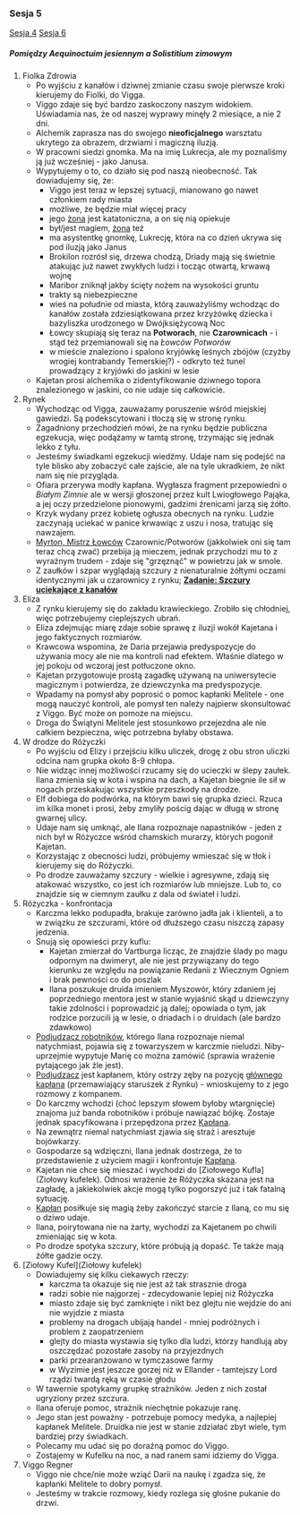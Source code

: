 ### Sesja 5
[Sesja 4](#sesja-4) [Sesja 6](#sesja-6)
##### Pomiędzy Aequinoctuim jesiennym a Solistitium zimowym
1. Fiolka Zdrowia
    - Po wyjściu z kanałów i dziwnej zmianie czasu swoje pierwsze kroki kierujemy do Fiolki, do Vigga.
    - Viggo zdaje się być bardzo zaskoczony naszym widokiem. Uświadamia nas, że od naszej wyprawy minęły 2 miesiące, a nie 2 dni.
    - Alchemik zaprasza nas do swojego **nieoficjalnego** warsztatu ukrytego za obrazem, drzwiami i magiczną iluzją.
    - W pracowni siedzi gnomka. Ma na imię Lukrecja, ale my poznaliśmy ją już wcześniej - jako Janusa.
    - Wypytujemy o to, co działo się pod naszą nieobecność. Tak dowiadujemy się, że:
        - Viggo jest teraz w lepszej sytuacji, mianowano go nawet członkiem rady miasta
        - możliwe, że będzie miał więcej pracy
        - jego [żona](#p_pani_regner) jest katatoniczna, a on się nią opiekuje
        - był/jest magiem, [żona](#p_pani_regner) też
        - ma asystentkę gnomkę, Lukrecję, która na co dzień ukrywa się pod iluzją jako Janus
        - Brokilon rozrósł się, drzewa chodzą, Driady mają się świetnie atakując już nawet zwykłych ludzi i tocząc otwartą, krwawą wojnę
        - Maribor zniknął jakby ścięty nożem na wysokości gruntu
        - trakty są niebezpieczne
        - wieś na południe od miasta, którą zauważyliśmy wchodząc do kanałów została zdziesiątkowana przez krzyżówkę dziecka i bazyliszka urodzonego w Dwójksiężycową Noc
        - Łowcy skupiają się teraz na **Potworach**, nie **Czarownicach** - i stąd też przemianowali się na *Łowców Potworów*
        - w mieście znaleziono i spalono kryjówkę leśnych zbójów (czyżby wrogiej kontrabandy Temerskiej?) - odkryto też tunel prowadzący z kryjówki do jaskini w lesie
    - Kajetan prosi alchemika o zidentyfikowanie dziwnego topora znalezionego w jaskini, co nie udaje się całkowicie.
2. Rynek
    - Wychodząc od Vigga, zauważamy poruszenie wśród miejskiej gawiedzi. Są podekscytowani i tłoczą się w stronę rynku.
    - Zagadniony przechodzień mówi, że na rynku będzie publiczna egzekucja, więc podążamy w tamtą stronę, trzymając się jednak lekko z tyłu.
    - Jesteśmy świadkami egzekucji wiedźmy. Udaje nam się podejść na tyle blisko aby zobaczyć całe zajście, ale na tyle ukradkiem, że nikt nam się nie przygląda.
    - Ofiara przerywa modły kapłana. Wygłasza fragment przepowiedni o _Białym Zimnie_ ale w wersji głoszonej przez kult Lwiogłowego Pająka, a jej oczy przedzielone pionowymi, gadzimi źrenicami jarzą się żółto.
    - Krzyk wydany przez kobietę ogłusza obecnych na rynku. Ludzie zaczynają uciekać w panice krwawiąc z uszu i nosa, tratując się nawzajem.
    - [Myrton, Mistrz Łowców](Myrton) Czarownic/Potworów (jakkolwiek oni się tam teraz chcą zwać) przebija ją mieczem, jednak przychodzi mu to z wyraźnym trudem - zdaje się "grzęznąć" w powietrzu jak w smole.
    - Z zaułków i szpar wyglądają szczury z nienaturalnie żółtymi oczami identycznymi jak u czarownicy z rynku; **[Zadanie: Szczury uciekające z kanałów](#z_q6)**
3. Eliza
    - Z rynku kierujemy się do zakładu krawieckiego. Zrobiło się chłodniej, więc potrzebujemy cieplejszych ubrań.
    - Eliza zdejmując miarę zdaje sobie sprawę z iluzji wokół Kajetana i jego faktycznych rozmiarów.
    - Krawcowa wspomina, że Daria przejawia predyspozycje do używania mocy ale nie ma kontroli nad efektem. Właśnie dlatego w jej pokoju od wczoraj jest potłuczone okno.
    - Kajetan przygotowuje prostą zagadkę używaną na uniwersytecie magicznym i potwierdza, że dziewczynka ma predyspozycje.
    - Wpadamy na pomysł aby poprosić o pomoc kapłanki Melitele - one mogą nauczyć kontroli, ale pomysł ten należy najpierw skonsultować z Viggo. Być może on pomoże na miejscu.    
    - Droga do Świątyni Melitele jest stosunkowo przejezdna ale nie całkiem bezpieczna, więc potrzebna byłaby obstawa.
4. W drodze do Różyczki
    - Po wyjściu od Elizy i przejściu kilku uliczek, drogę z obu stron uliczki odcina nam grupka około 8-9 chłopa. 
    - Nie widząc innej możliwości rzucamy się do ucieczki w ślepy zaułek. Ilana zmienia się w kota i wspina na dach, a Kajetan biegnie ile sił w nogach przeskakując wszystkie przeszkody na drodze.
    - Elf dobiega do podwórka, na którym bawi się grupka dzieci. Rzuca im kilka monet i prosi, żeby zmyliły pościg dając w długą w stronę gwarnej ulicy.
    - Udaje nam się umknąć, ale Ilana rozpoznaje napastników - jeden z nich był w Różyczce wśród chamskich murarzy, których pogonił Kajetan.
    - Korzystając z obecności ludzi, próbujemy wmieszać się w tłok i kierujemy się do Różyczki.
    - Po drodze zauważamy szczury - wielkie i agresywne, zdają się atakować wszystko, co jest ich rozmiarów lub mniejsze. Lub to, co znajdzie się w ciemnym zaułku z dala od świateł i ludzi.
6. Różyczka - konfrontacja
    - Karczma lekko podupadła, brakuje zarówno jadła jak i klienteli, a to w związku ze szczurami, które od dłuższego czasu niszczą zapasy jedzenia.
    - Snują się opowieści przy kuflu:
        - Kajetan zmierzał do Vartburga licząc, że znajdzie ślady po magu odpornym na dwimeryt, ale nie jest przywiązany do tego kierunku ze względu na powiązanie Redanii z Wiecznym Ogniem i brak pewności co do poszlak
        - Ilana poszukuje druida imieniem Myszowór, który zdaniem jej poprzedniego mentora jest w stanie wyjaśnić skąd u dziewczyny takie zdolności i poprowadzić ją dalej; opowiada o tym, jak rodzice porzucili ją w lesie, o driadach i o druidach (ale bardzo zdawkowo)
    - [Podjudzacz robotników](Undyr), którego Ilana rozpoznaje niemal natychmiast, pojawia się z towarzyszem w karczmie nieludzi. Niby-uprzejmie wypytuje Marię co można zamówić (sprawia wrażenie pytającego jak źle jest).
    - [Podjudzacz](Undyr) jest kapłanem, który ostrzy zęby na pozycję [głównego kapłana](Matias) (przemawiający staruszek z Rynku) - wnioskujemy to z jego rozmowy z kompanem.
    - Do karczmy wchodzi (choć lepszym słowem byłoby wtargnięcie) znajoma już banda robotników i próbuje nawiązać bójkę. Zostaje jednak spacyfikowana i przepędzona przez [Kapłana](Undyr). 
    - Na zewnątrz niemal natychmiast zjawia się straż i aresztuje bojówkarzy.
    - Gospodarze są wdzięczni, Ilana jednak dostrzega, że to przedstawienie z użyciem magii i konfrontuje [Kapłana](Undyr).
    - Kajetan nie chce się mieszać i wychodzi do [Ziołowego Kufla](Ziołowy kufelek). Odnosi wrażenie że Różyczka skazana jest na zagładę, a jakiekolwiek akcje mogą tylko pogorszyć już i tak fatalną sytuację.
    - [Kapłan](Undyr) posiłkuje się magią żeby zakończyć starcie z Ilaną, co mu się o dziwo udaje.
    - Ilana, poirytowana nie na żarty, wychodzi za Kajetanem po chwili zmieniając się w kota.
    - Po drodze spotyka szczury, które próbują ją dopaść. Te także mają żółte gadzie oczy.
7. [Ziołowy Kufel](Ziołowy kufelek)
    - Dowiadujemy się kilku ciekawych rzeczy:
        - karczma ta okazuje się nie jest aż tak strasznie droga
        - radzi sobie nie najgorzej - zdecydowanie lepiej niż Różyczka
        - miasto zdaje się być zamknięte i nikt bez glejtu nie wejdzie do ani nie wyjdzie z miasta
        - problemy na drogach ubijają handel - mniej podróżnych i problem z zaopatrzeniem
        - glejty do miasta wystawia się tylko dla ludzi, którzy handlują aby oszczędzać pozostałe zasoby na przyjezdnych
        - parki przearanżowano w tymczasowe farmy
        - w Wyzimie jest jeszcze gorzej niż w Ellander - tamtejszy Lord rządzi twardą ręką w czasie głodu
    - W tawernie spotykamy grupkę strażników. Jeden z nich został ugryziony przez szczura.
    - Ilana oferuje pomoc, strażnik niechętnie pokazuje ranę. 
    - Jego stan jest poważny - potrzebuje pomocy medyka, a najlepiej kapłanek Melitele. Druidka nie jest w stanie zdziałać zbyt wiele, tym bardziej przy świadkach.
    - Polecamy mu udać się po doraźną pomoc do Viggo.
    - Zostajemy w Kufelku na noc, a nad ranem sami idziemy do Vigga.
8. Viggo Regner
    - Viggo nie chce/nie może wziąć Darii na naukę i zgadza się, że kapłanki Melitele to dobry pomysł.
    - Jesteśmy w trakcie rozmowy, kiedy rozlega się głośne pukanie do drzwi.